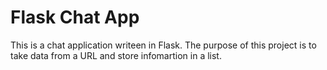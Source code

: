 # Flask Chat App

This is a chat application writeen in Flask. The purpose of this project
is to take data from a URL and store infomartion in a list.